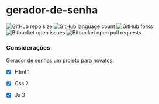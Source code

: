 # gerador-de-senha

![GitHub repo size](https://img.shields.io/github/repo-size/PedroOliveiraHz/README-template?style=for-the-badge)
![GitHub language count](https://img.shields.io/github/languages/count/PedroOliveiraHz/README-template?style=for-the-badge)
![GitHub forks](https://img.shields.io/github/forks/PedroOliveiraHz/README-template?style=for-the-badge)
![Bitbucket open issues](https://img.shields.io/bitbucket/issues/PedroOliveiraHze/README-template?style=for-the-badge)
![Bitbucket open pull requests](https://img.shields.io/bitbucket/pr-raw/PedroOliveiraHz/README-template?style=for-the-badge)


### Considerações:

Gerador de senhas,um projeto para novatos:

- [x] Html 1
- [x] Css 2
- [x] Js 3

